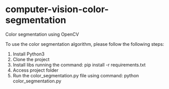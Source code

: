 # computer-vision-color-segmentation
 Color segmentation using OpenCV

To use the color segmentation algorithm, please follow the following steps:

1. Install Python3
2. Clone the project
3. Install libs running the command: pip install -r requirements.txt
4. Access project folder
5. Run the color_segmentation.py file using command: python color_segmentation.py